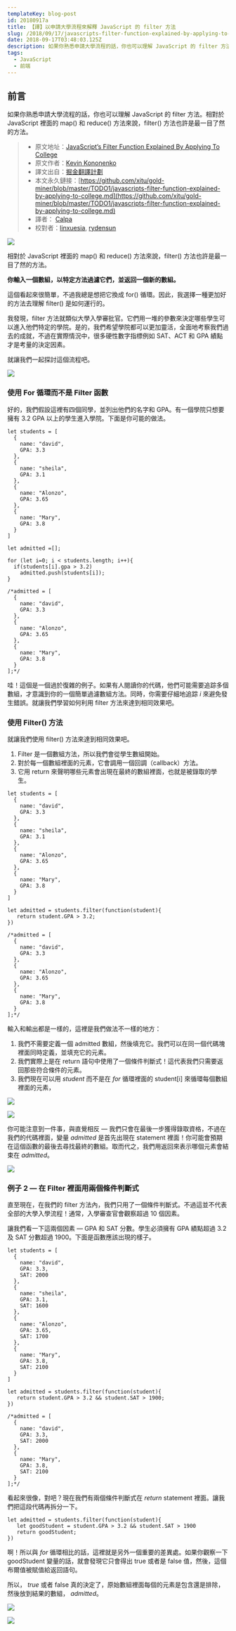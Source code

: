 ```yaml
---
templateKey: blog-post
id: 20180917a
title: 【譯】以申請大學流程來解釋 JavaScript 的 filter 方法
slug: /2018/09/17/javascripts-filter-function-explained-by-applying-to-college/
date: 2018-09-17T03:48:03.125Z
description: 如果你熟悉申請大學流程的話，你也可以理解 JavaScript 的 filter 方法。相對於 JavaScript 裡面的 map() 和 reduce() 方法來說，filter() 方法也許是最一目了然的方法。
tags:
  - JavaScript
  - 前端
---
```


## 前言

如果你熟悉申請大學流程的話，你也可以理解 JavaScript 的 filter 方法。相對於 JavaScript 裡面的 map() 和 reduce() 方法來說，filter() 方法也許是最一目了然的方法。

> - 原文地址：[JavaScript’s Filter Function Explained By Applying To College](https://codeburst.io/javascripts-filter-function-explained-by-applying-to-college-a21bceeba041)
> - 原文作者：[Kevin Kononenko](https://codeburst.io/@kevink?source=post_header_lockup)
> - 譯文出自：[掘金翻譯計劃](https://github.com/xitu/gold-miner)
> - 本文永久鏈接：[https://github.com/xitu/gold-miner/blob/master/TODO1/javascripts-filter-function-explained-by-applying-to-college.md](https://github.com/xitu/gold-miner/blob/master/TODO1/javascripts-filter-function-explained-by-applying-to-college.md)
> - 譯者： [Calpa](https://calpa.me)
> - 校對者：[linxuesia](https://github.com/linxuesia), [rydensun](https://github.com/rydensun)

![](https://cdn-images-1.medium.com/max/800/1*c4dbmD3a3hDCxLXte3taTw.jpeg)

相對於 JavaScript 裡面的 map() 和 reduce() 方法來說，filter() 方法也許是最一目了然的方法。

**你輸入一個數組，以特定方法過濾它們，並返回一個新的數組。**

這個看起來很簡單，不過我總是想把它換成 for() 循環。因此，我選擇一種更加好的方法去理解 filter() 是如何運行的。

我發現，filter 方法就類似大學入學審批官。它們用一堆的參數來決定哪些學生可以進入他們特定的學院。是的，我們希望學院都可以更加靈活，全面地考察我們過去的成就，不過在實際情況中，很多硬性數字指標例如 SAT、ACT 和 GPA 績點才是考量的決定因素。

就讓我們一起探討這個流程吧。

![](https://cdn-images-1.medium.com/max/800/0*PWtOoSbsLMCAcXmC.png)

### 使用 For 循環而不是 Filter 函數

好的，我們假設這裡有四個同學，並列出他們的名字和 GPA。有一個學院只想要擁有 3.2 GPA 以上的學生進入學院。下面是你可能的做法。

```
let students = [
  {
    name: "david",
    GPA: 3.3
  },
  {
    name: "sheila",
    GPA: 3.1
  },
  {
    name: "Alonzo",
    GPA: 3.65
  },
  {
    name: "Mary",
    GPA: 3.8
  }
]

let admitted =[];

for (let i=0; i < students.length; i++){
  if(students[i].gpa > 3.2)
    admitted.push(students[i]);
}

/*admitted = [
  {
    name: "david",
    GPA: 3.3
  },
  {
    name: "Alonzo",
    GPA: 3.65
  },
  {
    name: "Mary",
    GPA: 3.8
  }
];*/
```

哇！這個是一個過於復雜的例子。如果有人閱讀你的代碼，他們可能需要追踪多個數組，才意識到你的一個簡單過濾數組方法。同時，你需要仔細地追踪 _i_ 來避免發生錯誤。就讓我們學習如何利用 filter 方法來達到相同效果吧。

### 使用 Filter() 方法

就讓我們使用 filter() 方法來達到相同效果吧。

1. Filter 是一個數組方法，所以我們會從學生數組開始。
2. 對於每一個數組裡面的元素，它會調用一個回調（callback）方法。
3. 它用 return 來聲明哪些元素會出現在最終的數組裡面，也就是被錄取的學生。

```
let students = [
  {
    name: "david",
    GPA: 3.3
  },
  {
    name: "sheila",
    GPA: 3.1
  },
  {
    name: "Alonzo",
    GPA: 3.65
  },
  {
    name: "Mary",
    GPA: 3.8
  }
]

let admitted = students.filter(function(student){
   return student.GPA > 3.2;
})

/*admitted = [
  {
    name: "david",
    GPA: 3.3
  },
  {
    name: "Alonzo",
    GPA: 3.65
  },
  {
    name: "Mary",
    GPA: 3.8
  }
];*/
```

輸入和輸出都是一樣的，這裡是我們做法不一樣的地方：

1. 我們不需要定義一個 admitted 數組，然後填充它。我們可以在同一個代碼塊裡面同時定義，並填充它的元素。
2. 我們實際上是在 return 語句中使用了一個條件判斷式！這代表我們只需要返回那些符合條件的元素。
3. 我們現在可以用 _student_ 而不是在 _for_ 循環裡面的 student[i] 來循環每個數組裡面的元素，

![](https://cdn-images-1.medium.com/max/800/0*0TEOSb8MRGdi_lDb)

![](https://cdn-images-1.medium.com/max/800/0*oV583nYxvCID3r_G)

你可能注意到一件事，與直覺相反 — 我們只會在最後一步獲得錄取資格，不過在我們的代碼裡面，變量 _admitted_ 是首先出現在 statement 裡面！你可能會預期在這個函數的最後去尋找最終的數組。取而代之，我們用返回來表示哪個元素會結束在 _admitted_。

![](https://cdn-images-1.medium.com/max/800/0*VvRQ32vesw8bJsn3)

### 例子 2 — 在 Filter 裡面用兩個條件判斷式

直至現在，在我們的 filter 方法內，我們只用了一個條件判斷式。不過這並不代表全部的大學入學流程！通常，入學審查官會觀察超過 10 個因素。

讓我們看一下這兩個因素 — GPA 和 SAT 分數。學生必須擁有 GPA 績點超過 3.2 及 SAT 分數超過 1900。下面是函數應該出現的樣子。

```
let students = [
  {
    name: "david",
    GPA: 3.3,
    SAT: 2000
  },
  {
    name: "sheila",
    GPA: 3.1,
    SAT: 1600
  },
  {
    name: "Alonzo",
    GPA: 3.65,
    SAT: 1700
  },
  {
    name: "Mary",
    GPA: 3.8,
    SAT: 2100
  }
]

let admitted = students.filter(function(student){
   return student.GPA > 3.2 && student.SAT > 1900;
})

/*admitted = [
  {
    name: "david",
    GPA: 3.3,
    SAT: 2000
  },
  {
    name: "Mary",
    GPA: 3.8,
    SAT: 2100
  }
];*/
```

看起來很像，對吧？現在我們有兩個條件判斷式在 _return_ statement 裡面。讓我們把這段代碼再拆分一下。

```
let admitted = students.filter(function(student){
   let goodStudent = student.GPA > 3.2 && student.SAT > 1900
   return goodStudent;
})
```

啊！所以與 _for_ 循環相比的話，這裡就是另外一個重要的差異處。如果你觀察一下 goodStudent 變量的話，就會發現它只會得出 true 或者是 false 值，然後，這個布爾值被賦值給返回語句。

所以， _true_ 或者 false 真的決定了，原始數組裡面每個的元素是包含還是排除，然後放到結果的數組， _admitted_。

![](https://i.imgur.com/tuTtqkw.jpg)

![](https://i.imgur.com/bDclEiu.jpg)
